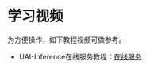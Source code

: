 

# 学习视频


为方便操作，如下教程视频可做参考。


  * UAI-Inference在线服务教程：[在线服务](http://uaidocs.ufile.ucloud.com.cn/video%2Fpresentation%2F%2FUAI-Inference%20%E5%9C%A8%E7%BA%BF%E6%9C%8D%E5%8A%A1.mp4)

